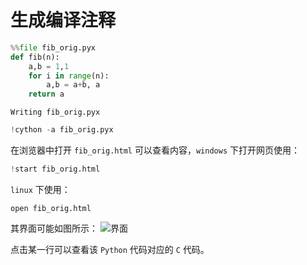 # 生成编译注释


```python
%%file fib_orig.pyx
def fib(n):
    a,b = 1,1
    for i in range(n):
        a,b = a+b, a
    return a
```

    Writing fib_orig.pyx



```python
!cython -a fib_orig.pyx
```

在浏览器中打开 `fib_orig.html` 可以查看内容，`windows` 下打开网页使用：


```python
!start fib_orig.html
```

`linux` 下使用：
```
open fib_orig.html
```

其界面可能如图所示：
![界面](./statics/images/notes-python/fib_orig.png)

点击某一行可以查看该 `Python` 代码对应的 `C` 代码。

